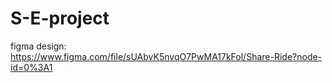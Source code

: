 # S-E-project
figma design: 
https://www.figma.com/file/sUAbvK5nvqO7PwMA17kFol/Share-Ride?node-id=0%3A1
